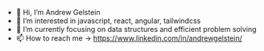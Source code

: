 - 👋 Hi, I’m Andrew Gelstein
- 👀 I’m interested in javascript, react, angular, tailwindcss
- 🌱 I’m currently focusing on data structures and efficient problem solving
- 📫 How to reach me -> https://www.linkedin.com/in/andrewgelstein/

<!---
AGelstein/AGelstein is a ✨ special ✨ repository because its `README.md` (this file) appears on your GitHub profile.
You can click the Preview link to take a look at your changes.
--->
